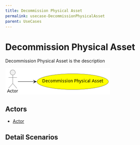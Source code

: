 ```yaml
---
title: Decommission Physical Asset
permalink: usecase-DecommissionPhysicalAsset
parent: UseCases
---
```

# Decommission Physical Asset

Decommission Physical Asset is the description

![Activities Diagram](./Activities.png)

## Actors

* [Actor](actor-actor)











## Detail Scenarios





